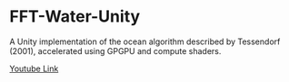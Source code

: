 # FFT-Water-Unity
A Unity implementation of the ocean algorithm described by Tessendorf (2001), accelerated using GPGPU and compute shaders.

[Youtube Link](https://www.youtube.com/watch?v=q-Fl0_MtlUs)
